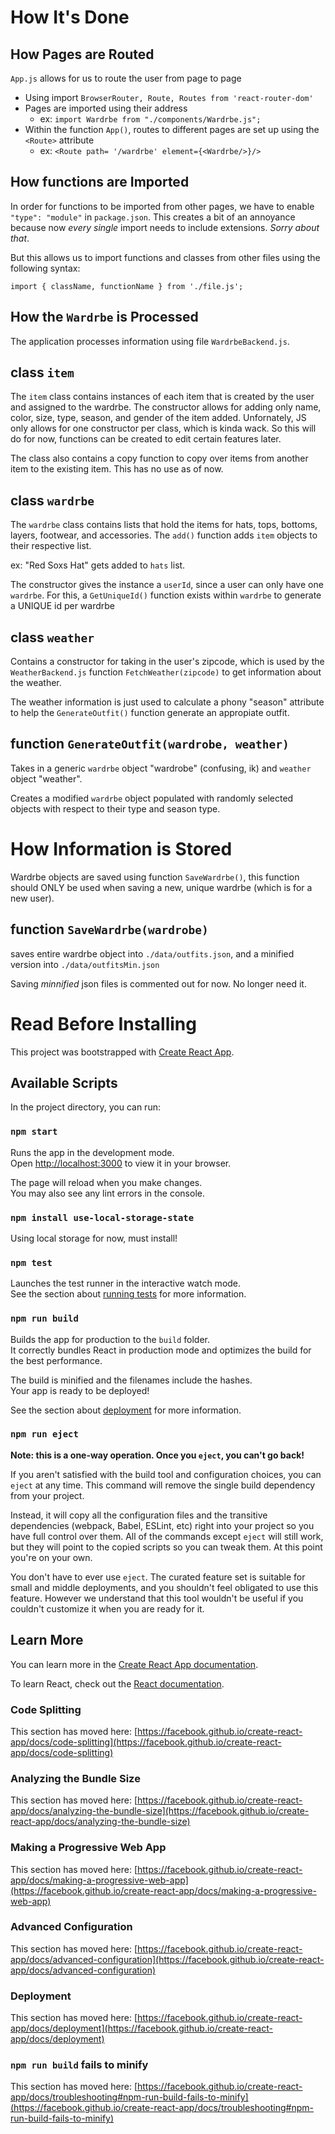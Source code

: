 # How It's Done
## How Pages are Routed
`App.js` allows for us to route the user from page to page

- Using import `BrowserRouter, Route, Routes from 'react-router-dom'`
- Pages are imported using their address
    - ex: `import Wardrbe from "./components/Wardrbe.js";`
- Within the function `App()`, routes to different pages are set up using the `<Route>` attribute 
    - ex: `<Route path= '/wardrbe' element={<Wardrbe/>}/>`

## How functions are Imported
In order for functions to be imported from other pages, we have to enable `"type": "module"` in `package.json`. This creates a bit of an annoyance because now *every single* import needs to include extensions. *Sorry about that*. 

But this allows us to import functions and classes from other files using the following syntax:
```
import { className, functionName } from './file.js';
```

## How the `Wardrbe` is Processed
The application processes information using file `WardrbeBackend.js`. 
## class `item`
The `item` class contains instances of each item that is created by the user and assigned to the wardrbe.
The constructor allows for adding only name, color, size, type, season, and gender of the item added. Unfornately, JS only allows for one constructor per class, which is kinda wack. So this will do for now, functions can be created to edit certain features later. 

The class also contains a copy function to copy over items from another item to the existing item. This has no use as of now.

## class `wardrbe`
The `wardrbe` class contains lists that hold the items for hats, tops, bottoms, layers, footwear, and accessories. The `add()` function adds `item` objects to their respective list. 

ex: "Red Soxs Hat" gets added to `hats` list.

The constructor gives the instance a `userId`, since a user can only have one `wardrbe`.
For this, a `GetUniqueId()` function exists within `wardrbe` to generate a UNIQUE id per wardrbe

## class `weather`
Contains a constructor for taking in the user's zipcode, which is used by the `WeatherBackend.js` function `FetchWeather(zipcode)` to get information about the weather.

The weather information is just used to calculate a phony "season" attribute to help the `GenerateOutfit()` function generate an appropiate outfit.

## function `GenerateOutfit(wardrobe, weather)`
Takes in a generic `wardrbe` object "wardrobe" (confusing, ik) and `weather` object "weather".

Creates a modified `wardrbe` object populated with randomly selected objects with respect to their type and season type. 

# How Information is Stored
Wardrbe objects are saved using function `SaveWardrbe()`, this function should ONLY be used when saving a new, unique wardrbe (which is for a new user). 
## function `SaveWardrbe(wardrobe)`
saves entire wardrbe object into `./data/outfits.json`, and a minified version into `./data/outfitsMin.json`

Saving _minnified_ json files is commented out for now. No longer need it. 

# Read Before Installing

This project was bootstrapped with [Create React App](https://github.com/facebook/create-react-app).

## Available Scripts

In the project directory, you can run:

### `npm start`

Runs the app in the development mode.\
Open [http://localhost:3000](http://localhost:3000) to view it in your browser.

The page will reload when you make changes.\
You may also see any lint errors in the console.

### `npm install use-local-storage-state`

Using local storage for now, must install!

### `npm test`

Launches the test runner in the interactive watch mode.\
See the section about [running tests](https://facebook.github.io/create-react-app/docs/running-tests) for more information.

### `npm run build`

Builds the app for production to the `build` folder.\
It correctly bundles React in production mode and optimizes the build for the best performance.

The build is minified and the filenames include the hashes.\
Your app is ready to be deployed!

See the section about [deployment](https://facebook.github.io/create-react-app/docs/deployment) for more information.

### `npm run eject`

**Note: this is a one-way operation. Once you `eject`, you can't go back!**

If you aren't satisfied with the build tool and configuration choices, you can `eject` at any time. This command will remove the single build dependency from your project.

Instead, it will copy all the configuration files and the transitive dependencies (webpack, Babel, ESLint, etc) right into your project so you have full control over them. All of the commands except `eject` will still work, but they will point to the copied scripts so you can tweak them. At this point you're on your own.

You don't have to ever use `eject`. The curated feature set is suitable for small and middle deployments, and you shouldn't feel obligated to use this feature. However we understand that this tool wouldn't be useful if you couldn't customize it when you are ready for it.

## Learn More

You can learn more in the [Create React App documentation](https://facebook.github.io/create-react-app/docs/getting-started).

To learn React, check out the [React documentation](https://reactjs.org/).

### Code Splitting

This section has moved here: [https://facebook.github.io/create-react-app/docs/code-splitting](https://facebook.github.io/create-react-app/docs/code-splitting)

### Analyzing the Bundle Size

This section has moved here: [https://facebook.github.io/create-react-app/docs/analyzing-the-bundle-size](https://facebook.github.io/create-react-app/docs/analyzing-the-bundle-size)

### Making a Progressive Web App

This section has moved here: [https://facebook.github.io/create-react-app/docs/making-a-progressive-web-app](https://facebook.github.io/create-react-app/docs/making-a-progressive-web-app)

### Advanced Configuration

This section has moved here: [https://facebook.github.io/create-react-app/docs/advanced-configuration](https://facebook.github.io/create-react-app/docs/advanced-configuration)

### Deployment

This section has moved here: [https://facebook.github.io/create-react-app/docs/deployment](https://facebook.github.io/create-react-app/docs/deployment)

### `npm run build` fails to minify

This section has moved here: [https://facebook.github.io/create-react-app/docs/troubleshooting#npm-run-build-fails-to-minify](https://facebook.github.io/create-react-app/docs/troubleshooting#npm-run-build-fails-to-minify)
